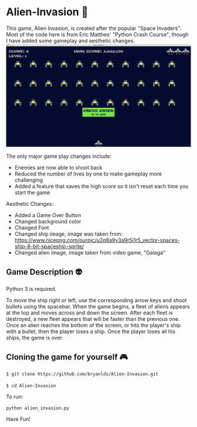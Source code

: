# Alien-Invasion 🚀
This game, Alien Invasion, is created after the popular "Space Invaders". Most of the code here is from Eric Matthes' "Python Crash Course", though I have added  some gameplay and aesthetic changes.
![Alien Invasion Start Screen](/startscreen.png)

The only major game play changes include:
* Enemies are now able to shoot back
* Reduced the number of lives by one to make gameplay more challenging
* Added a feature that saves the high score so it isn't reset each time you start the game

Aesthetic Changes:
* Added a Game Over Button
* Changed background color
* Changed Font
* Changed ship image, image was taken from:
https://www.nicepng.com/ourpic/u2q8a9y3a9r5i1r5_vector-spaces-ship-8-bit-spaceship-sprite/
* Changed alien image, image taken from video game, "Galaga"

## Game Description 👽
  
Python 3 is required.

To move the ship right or left, use the corresponding arrow keys and shoot bullets using the spacebar. When the game begins, a fleet of aliens appears at the top and moves across and down the screen. After each fleet is destroyed, a new fleet appears that will be faster than the previous one. Once an alien reaches the bottom of the screen, or hits the player's ship with a bullet, then the player loses a ship. Once the player loses all his ships, the game is over.

## Cloning the game for yourself 🎮

```
$ git clone https://github.com/bryanlds/Alien-Invasion.git

$ cd Alien-Invasion
```
To run:

```
python alien_invasion.py
```

Have Fun!
